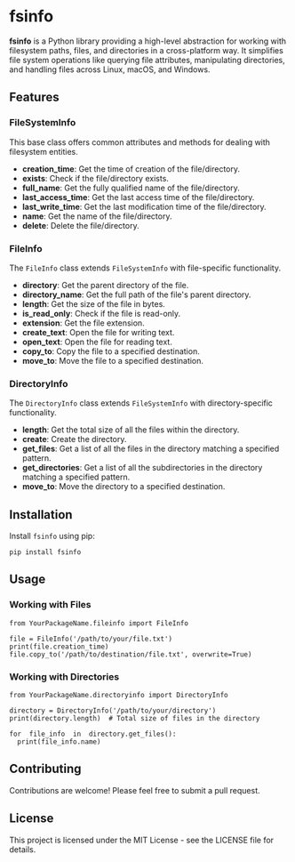 # fsinfo

**fsinfo** is a Python library providing a high-level abstraction for working with filesystem paths, files, and directories in a cross-platform way. It simplifies file system operations like querying file attributes, manipulating directories, and handling files across Linux, macOS, and Windows.

## Features

### FileSystemInfo
This base class offers common attributes and methods for dealing with filesystem entities.

- **creation_time**: Get the time of creation of the file/directory.
- **exists**: Check if the file/directory exists.
- **full_name**: Get the fully qualified name of the file/directory.
- **last_access_time**: Get the last access time of the file/directory.
- **last_write_time**: Get the last modification time of the file/directory.
- **name**: Get the name of the file/directory.
- **delete**: Delete the file/directory.

### FileInfo
The `FileInfo` class extends `FileSystemInfo` with file-specific functionality.

- **directory**: Get the parent directory of the file.
- **directory_name**: Get the full path of the file's parent directory.
- **length**: Get the size of the file in bytes.
- **is_read_only**: Check if the file is read-only.
- **extension**: Get the file extension.
- **create_text**: Open the file for writing text.
- **open_text**: Open the file for reading text.
- **copy_to**: Copy the file to a specified destination.
- **move_to**: Move the file to a specified destination.

### DirectoryInfo
The `DirectoryInfo` class extends `FileSystemInfo` with directory-specific functionality.

- **length**: Get the total size of all the files within the directory.
- **create**: Create the directory.
- **get_files**: Get a list of all the files in the directory matching a specified pattern.
- **get_directories**: Get a list of all the subdirectories in the directory matching a specified pattern.
- **move_to**: Move the directory to a specified destination.

## Installation

Install `fsinfo` using pip:

```
pip install fsinfo
```

## Usage

### Working with Files

```
from YourPackageName.fileinfo import FileInfo 

file = FileInfo('/path/to/your/file.txt')
print(file.creation_time)
file.copy_to('/path/to/destination/file.txt', overwrite=True)
```

### Working with Directories

```
from YourPackageName.directoryinfo import DirectoryInfo 

directory = DirectoryInfo('/path/to/your/directory')
print(directory.length)  # Total size of files in the directory

for  file_info  in  directory.get_files():
  print(file_info.name)
```

## Contributing

Contributions are welcome! Please feel free to submit a pull request.

## License

This project is licensed under the MIT License - see the LICENSE file for details.